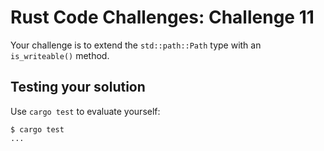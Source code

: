 # Rust Code Challenges: Challenge 11

Your challenge is to extend the `std::path::Path` type
with an `is_writeable()` method.


## Testing your solution

Use `cargo test` to evaluate yourself:

```console
$ cargo test
...
```
